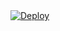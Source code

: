 <a href="https://heroku.com/deploy?template=https://github.com/karaminarani/FSuub1">
  <img src="https://www.herokucdn.com/deploy/button.svg" alt="Deploy">
</a>
